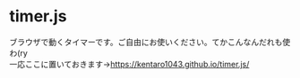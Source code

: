 # timer.js
ブラウザで動くタイマーです。ご自由にお使いください。てかこんなんだれも使わ(ry  
一応ここに置いておきます→https://kentaro1043.github.io/timer.js/
